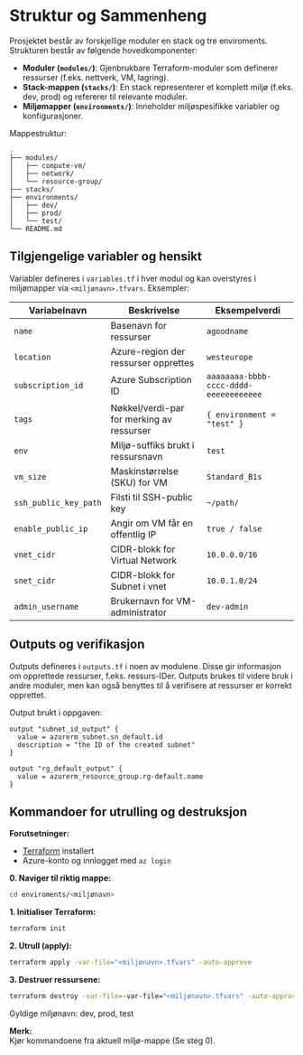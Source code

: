 # Struktur og Sammenheng

Prosjektet består av forskjellige moduler en stack og tre enviroments. Strukturen består av følgende hovedkomponenter:

- **Moduler (`modules/`)**: Gjenbrukbare Terraform-moduler som definerer ressurser (f.eks. nettverk, VM, lagring).
- **Stack-mappen (`stacks/`)**: En stack representerer et komplett miljø (f.eks. dev, prod) og refererer til relevante moduler.
- **Miljømapper (`environments/`)**: Inneholder miljøspesifikke variabler og konfigurasjoner.

Mappestruktur:
```
.
├── modules/
│   ├── compute-vm/
│   ├── network/
│   └── resource-group/
├── stacks/
├── environments/
│   ├── dev/
│   ├── prod/
│   └── test/
└── README.md
```

## Tilgjengelige variabler og hensikt

Variabler defineres i `variables.tf` i hver modul og kan overstyres i miljømapper via `<miljønavn>.tfvars`. Eksempler:

| Variabelnavn          | Beskrivelse                               | Eksempelverdi                          |
| --------------------- | ----------------------------------------- | -------------------------------------- |
| `name`                | Basenavn for ressurser                    | `agoodname`                            |
| `location`            | Azure-region der ressurser opprettes      | `westeurope`                           |
| `subscription_id`     | Azure Subscription ID                     | `aaaaaaaa-bbbb-cccc-dddd-eeeeeeeeeeee` |
| `tags`                | Nøkkel/verdi-par for merking av ressurser | `{ environment = "test" }`             |
| `env`                 | Miljø-suffiks brukt i ressursnavn         | `test`                                 |
| `vm_size`             | Maskinstørrelse (SKU) for VM              | `Standard_B1s`                         |
| `ssh_public_key_path` | Filsti til SSH-public key                 | `~/path/`                              |
| `enable_public_ip`    | Angir om VM får en offentlig IP           | `true / false`                         |
| `vnet_cidr`           | CIDR-blokk for Virtual Network            | `10.0.0.0/16`                          |
| `snet_cidr`           | CIDR-blokk for Subnet i vnet              | `10.0.1.0/24`                          |
| `admin_username`      | Brukernavn for VM-administrator           | `dev-admin`                            |



## Outputs og verifikasjon

Outputs defineres i `outputs.tf` i noen av modulene. Disse gir informasjon om opprettede ressurser, f.eks. ressurs-IDer. Outputs brukes til videre bruk i andre moduler, men kan også benyttes til å verifisere at ressurser er korrekt opprettet.

Output brukt i oppgaven:
```hcl
output "subnet_id_output" {
  value = azurerm_subnet.sn_default.id
  description = "the ID of the created subnet"
}

output "rg_default_output" {
  value = azurerm_resource_group.rg-default.name
}
```

## Kommandoer for utrulling og destruksjon

**Forutsetninger:**  
- [Terraform](https://www.terraform.io/downloads.html) installert  
- Azure-konto og innlogget med `az login`

**0. Naviger til riktig mappe:**
```sh
cd enviroments/<miljønavn>
```

**1. Initialiser Terraform:**
```sh
terraform init
```

**2. Utrull (apply):**
```sh
terraform apply -var-file="<miljønavn>.tfvars" -auto-approve
```

**3. Destruer ressursene:**
```sh
terraform destroy -var-file=-var-file="<miljønavn>.tfvars" -auto-approve
```

Gyldige miljønavn: dev, prod, test

**Merk:**  
Kjør kommandoene fra aktuell miljø-mappe (Se steg 0).
